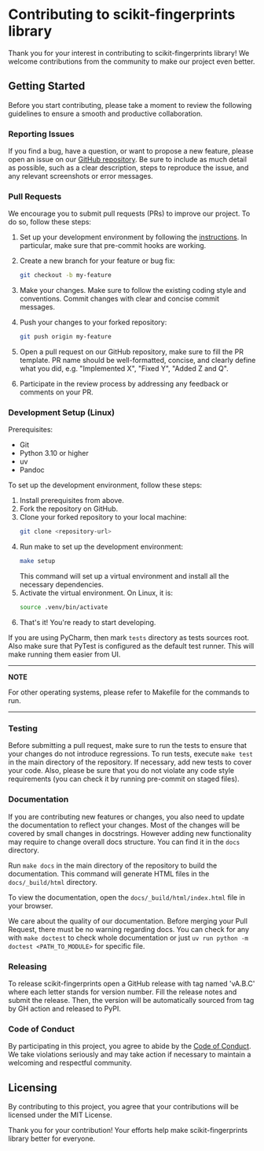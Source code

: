 # Contributing to scikit-fingerprints library

Thank you for your interest in contributing to scikit-fingerprints library! We welcome contributions from
the community to make our project even better.

## Getting Started

Before you start contributing, please take a moment to review the following guidelines to ensure a smooth and productive
collaboration.

### Reporting Issues

If you find a bug, have a question, or want to propose a new feature, please open an issue on
our [GitHub repository](https://github.com/scikit-fingerprints/scikit-fingerprints.git). Be sure to include as much detail as
possible, such as a clear description, steps to reproduce the issue, and any relevant screenshots or error messages.

### Pull Requests

We encourage you to submit pull requests (PRs) to improve our project. To do so, follow these steps:

1. Set up your development environment by following the [instructions](#development-setup-linux). In particular,
   make sure that pre-commit hooks are working.

2. Create a new branch for your feature or bug fix:
    ```bash
    git checkout -b my-feature

3. Make your changes. Make sure to follow the existing coding style and conventions.
   Commit changes with clear and concise commit messages.

4. Push your changes to your forked repository:
    ```bash
    git push origin my-feature

5. Open a pull request on our GitHub repository, make sure to fill the PR template.
   PR name should be well-formatted, concise, and clearly define what you did, e.g.
   "Implemented X", "Fixed Y", "Added Z and Q".

6. Participate in the review process by addressing any feedback or comments on your PR.

### Development Setup (Linux)

Prerequisites:

- Git
- Python 3.10 or higher
- uv
- Pandoc

To set up the development environment, follow these steps:

1. Install prerequisites from above.
2. Fork the repository on GitHub.
3. Clone your forked repository to your local machine:
   ```bash
   git clone <repository-url>
   ```
4. Run make to set up the development environment:
   ```bash
   make setup
   ```
   This command will set up a virtual environment and install all the necessary dependencies.
5. Activate the virtual environment. On Linux, it is:
   ```bash
   source .venv/bin/activate
   ```
6. That's it! You're ready to start developing.

If you are using PyCharm, then mark `tests` directory as tests sources root. Also make sure that
PyTest is configured as the default test runner. This will make running them easier from UI.

---
**NOTE**

For other operating systems, please refer to Makefile for the commands to run.

---

### Testing

Before submitting a pull request, make sure to run the tests to ensure that your changes do not introduce
regressions.
To run tests, execute `make test` in the main directory of the repository.
If necessary, add new tests to cover your code. Also, please be sure that you do not violate any code style
requirements (you can check it by running pre-commit on staged files).

### Documentation

If you are contributing new features or changes, you also need to update the documentation to reflect your changes.
Most of the changes will be covered by small changes in docstrings. However adding new functionality may require to
change overall docs structure. You can find it in the `docs` directory.

Run `make docs` in the main directory of the repository to build the documentation. This command will generate
HTML files in the `docs/_build/html` directory.

To view the documentation, open the `docs/_build/html/index.html` file in your browser.

We care about the quality of our documentation. Before merging your Pull Request, there must be no warning regarding docs.
You can check for any with `make doctest` to check whole documentation or just `uv run python -m doctest <PATH_TO_MODULE>` 
for specific file.

### Releasing
To release scikit-fingerprints open a GitHub release with tag named 'vA.B.C'
where each letter stands for version number. Fill the release notes and submit the release.
Then, the version will be automatically sourced from tag by GH action and released to PyPI.

### Code of Conduct

By participating in this project, you agree to abide by the [Code of Conduct](CODE_OF_CONDUCT.md). We take violations seriously
and may take action if necessary to maintain a welcoming and respectful community.

## Licensing

By contributing to this project, you agree that your contributions will be licensed under the MIT License.

Thank you for your contribution! Your efforts help make scikit-fingerprints library better for everyone.